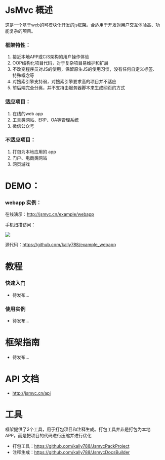 JsMvc 概述
=====
这是一个基于web的可模块化开发的js框架。合适用于开发对用户交互体验高、功能复杂的项目。

### 框架特性：
1. 接近本地APP或C/S架构的用户操作体验
2. OOP结构化项目代码，对于复杂项目易维护和扩展
3. 不改变程序员对JS的使用，保留原生JS的使用习惯，没有任何自定义标签、特殊概念等
4. 对搜索引擎支持弱，对搜索引擎要求高的项目并不适应
5. 前后端完全分离，并不支持由服务器脚本来生成网页的方式

### 适应项目：
1. 在线的web app
2. 工具类网站、ERP、OA等管理系统
3. 微信公众号

### 不适应项目：
1. 打包为本地应用的 app
2. 门户、电商类网站
3. 网页游戏

DEMO：
=====
### webapp 实例：
在线演示：http://jsmvc.cn/example/webapp

手机扫描访问：

<img src="http://jsmvc.cn/example/webapp.png"/>

源代码：<https://github.com/kally788/example_webapp>

教程
=====

### 快速入门
* 待发布...

### 使用实例
* 待发布...

框架指南
========
* 待发布...

API 文档
========
* <http://jsmvc.cn/api>

工具
=====
框架提供了2个工具，用于打包项目和注释生成。打包工具并非是打包为本地APP，而是把项目的代码进行压缩并进行优化

* 打包工具：https://github.com/kally788/JsmvcPackProject
* 注释生成：https://github.com/kally788/JsmvcDocsBuilder
